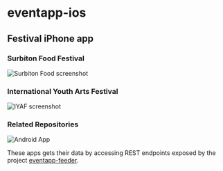 # eventapp-ios
## Festival iPhone app
### Surbiton Food Festival

![Surbiton Food screenshot](https://github.com/lozarcher/eventapp-ios-foodfest/blob/master/Screenshots/foodfestialiphone.png) 

### International Youth Arts Festival

![IYAF screenshot](https://github.com/lozarcher/eventapp-ios-foodfest/blob/master/Screenshots/iyaf2016.jpg) 

### Related Repositories

![Android App](https://github.com/lozarcher/eventapp-android) 

These apps gets their data by accessing REST endpoints exposed by the project [eventapp-feeder](https://github.com/lozarcher/eventapp-feeder/).


